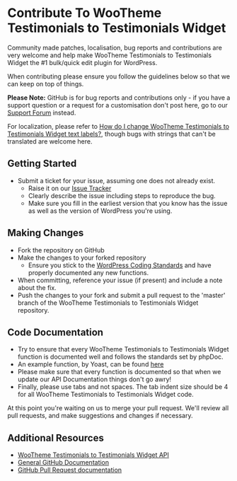 # Contribute To WooTheme Testimonials to Testimonials Widget

Community made patches, localisation, bug reports and contributions are very welcome and help make WooTheme Testimonials to Testimonials Widget the #1 bulk/quick edit plugin for WordPress.

When contributing please ensure you follow the guidelines below so that we can keep on top of things.

__Please Note:__ GitHub is for bug reports and contributions only - if you have a support question or a request for a customisation don't post here, go to our [Support Forum](http://wordpress.org/support/plugin/wootheme-testimonials-to-testimonials) instead.

For localization, please refer to [How do I change WooTheme Testimonials to Testimonials Widget text labels?](https://nodedesk.zendesk.com/hc/en-us/articles/202294892-How-do-I-change-Testimonials-Widget-text-labels-), though bugs with strings that can't be translated are welcome here.

## Getting Started

* Submit a ticket for your issue, assuming one does not already exist.
  * Raise it on our [Issue Tracker](https://github.com/michael-cannon/wootheme-testimonials-to-testimonials/issues)
  * Clearly describe the issue including steps to reproduce the bug.
  * Make sure you fill in the earliest version that you know has the issue as well as the version of WordPress you're using.

## Making Changes

* Fork the repository on GitHub
* Make the changes to your forked repository
  * Ensure you stick to the [WordPress Coding Standards](http://codex.wordpress.org/WordPress_Coding_Standards) and have properly documented any new functions.
* When committing, reference your issue (if present) and include a note about the fix.
* Push the changes to your fork and submit a pull request to the 'master' branch of the WooTheme Testimonials to Testimonials Widget repository.

## Code Documentation

* Try to ensure that every WooTheme Testimonials to Testimonials Widget function is documented well and follows the standards set by phpDoc.
* An example function, by Yoast, can be found [here](https://gist.github.com/jdevalk/5574677)
* Please make sure that every function is documented so that when we update our API Documentation things don't go awry!
* Finally, please use tabs and not spaces. The tab indent size should be 4 for all WooTheme Testimonials to Testimonials Widget code.

At this point you're waiting on us to merge your pull request. We'll review all pull requests, and make suggestions and changes if necessary.

## Additional Resources
* [WooTheme Testimonials to Testimonials Widget API](https://github.com/michael-cannon/wootheme-testimonials-to-testimonials/blob/master/API.md)
* [General GitHub Documentation](http://help.github.com/)
* [GitHub Pull Request documentation](http://help.github.com/send-pull-requests/)
